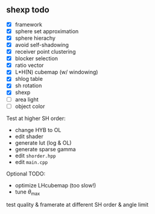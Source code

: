 ## shexp todo

- [x] framework
- [x] sphere set approximation
- [x] sphere hierachy
- [x] avoid self-shadowing
- [x] receiver point clustering
- [x] blocker selection
- [x] ratio vector
- [X] L*H(N) cubemap (w/ windowing)
- [x] shlog table
- [x] sh rotation
- [x] shexp
- [ ] area light
- [ ] object color

Test at higher SH order:

- change HYB to OL
- edit shader
- generate lut (log & OL)
- generate sparse gamma
- edit `shorder.hpp`
- edit `main.cpp`

Optional TODO:

- optimize LHcubemap (too slow!)
- tune $\theta_{\mathrm{max}}$

test quality & framerate at different SH order & angle limit